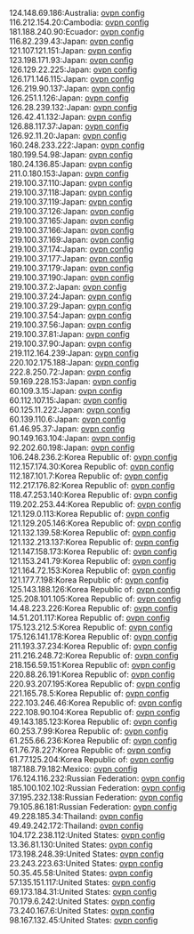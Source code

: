 124.148.69.186:Australia: [ovpn config](vpn/124_148_69_186.ovpn)  
116.212.154.20:Cambodia: [ovpn config](vpn/116_212_154_20.ovpn)  
181.188.240.90:Ecuador: [ovpn config](vpn/181_188_240_90.ovpn)  
116.82.239.43:Japan: [ovpn config](vpn/116_82_239_43.ovpn)  
121.107.121.151:Japan: [ovpn config](vpn/121_107_121_151.ovpn)  
123.198.171.93:Japan: [ovpn config](vpn/123_198_171_93.ovpn)  
126.129.22.225:Japan: [ovpn config](vpn/126_129_22_225.ovpn)  
126.171.146.115:Japan: [ovpn config](vpn/126_171_146_115.ovpn)  
126.219.90.137:Japan: [ovpn config](vpn/126_219_90_137.ovpn)  
126.251.1.126:Japan: [ovpn config](vpn/126_251_1_126.ovpn)  
126.28.239.132:Japan: [ovpn config](vpn/126_28_239_132.ovpn)  
126.42.41.132:Japan: [ovpn config](vpn/126_42_41_132.ovpn)  
126.88.117.37:Japan: [ovpn config](vpn/126_88_117_37.ovpn)  
126.92.11.20:Japan: [ovpn config](vpn/126_92_11_20.ovpn)  
160.248.233.222:Japan: [ovpn config](vpn/160_248_233_222.ovpn)  
180.199.54.98:Japan: [ovpn config](vpn/180_199_54_98.ovpn)  
180.24.136.85:Japan: [ovpn config](vpn/180_24_136_85.ovpn)  
211.0.180.153:Japan: [ovpn config](vpn/211_0_180_153.ovpn)  
219.100.37.110:Japan: [ovpn config](vpn/219_100_37_110.ovpn)  
219.100.37.118:Japan: [ovpn config](vpn/219_100_37_118.ovpn)  
219.100.37.119:Japan: [ovpn config](vpn/219_100_37_119.ovpn)  
219.100.37.126:Japan: [ovpn config](vpn/219_100_37_126.ovpn)  
219.100.37.165:Japan: [ovpn config](vpn/219_100_37_165.ovpn)  
219.100.37.166:Japan: [ovpn config](vpn/219_100_37_166.ovpn)  
219.100.37.169:Japan: [ovpn config](vpn/219_100_37_169.ovpn)  
219.100.37.174:Japan: [ovpn config](vpn/219_100_37_174.ovpn)  
219.100.37.177:Japan: [ovpn config](vpn/219_100_37_177.ovpn)  
219.100.37.179:Japan: [ovpn config](vpn/219_100_37_179.ovpn)  
219.100.37.190:Japan: [ovpn config](vpn/219_100_37_190.ovpn)  
219.100.37.2:Japan: [ovpn config](vpn/219_100_37_2.ovpn)  
219.100.37.24:Japan: [ovpn config](vpn/219_100_37_24.ovpn)  
219.100.37.29:Japan: [ovpn config](vpn/219_100_37_29.ovpn)  
219.100.37.54:Japan: [ovpn config](vpn/219_100_37_54.ovpn)  
219.100.37.56:Japan: [ovpn config](vpn/219_100_37_56.ovpn)  
219.100.37.81:Japan: [ovpn config](vpn/219_100_37_81.ovpn)  
219.100.37.90:Japan: [ovpn config](vpn/219_100_37_90.ovpn)  
219.112.164.239:Japan: [ovpn config](vpn/219_112_164_239.ovpn)  
220.102.175.188:Japan: [ovpn config](vpn/220_102_175_188.ovpn)  
222.8.250.72:Japan: [ovpn config](vpn/222_8_250_72.ovpn)  
59.169.228.153:Japan: [ovpn config](vpn/59_169_228_153.ovpn)  
60.109.3.15:Japan: [ovpn config](vpn/60_109_3_15.ovpn)  
60.112.107.15:Japan: [ovpn config](vpn/60_112_107_15.ovpn)  
60.125.11.222:Japan: [ovpn config](vpn/60_125_11_222.ovpn)  
60.139.110.6:Japan: [ovpn config](vpn/60_139_110_6.ovpn)  
61.46.95.37:Japan: [ovpn config](vpn/61_46_95_37.ovpn)  
90.149.163.104:Japan: [ovpn config](vpn/90_149_163_104.ovpn)  
92.202.60.198:Japan: [ovpn config](vpn/92_202_60_198.ovpn)  
106.248.236.2:Korea Republic of: [ovpn config](vpn/106_248_236_2.ovpn)  
112.157.174.30:Korea Republic of: [ovpn config](vpn/112_157_174_30.ovpn)  
112.187.101.7:Korea Republic of: [ovpn config](vpn/112_187_101_7.ovpn)  
112.217.176.82:Korea Republic of: [ovpn config](vpn/112_217_176_82.ovpn)  
118.47.253.140:Korea Republic of: [ovpn config](vpn/118_47_253_140.ovpn)  
119.202.253.44:Korea Republic of: [ovpn config](vpn/119_202_253_44.ovpn)  
121.129.0.113:Korea Republic of: [ovpn config](vpn/121_129_0_113.ovpn)  
121.129.205.146:Korea Republic of: [ovpn config](vpn/121_129_205_146.ovpn)  
121.132.139.58:Korea Republic of: [ovpn config](vpn/121_132_139_58.ovpn)  
121.132.213.137:Korea Republic of: [ovpn config](vpn/121_132_213_137.ovpn)  
121.147.158.173:Korea Republic of: [ovpn config](vpn/121_147_158_173.ovpn)  
121.153.241.79:Korea Republic of: [ovpn config](vpn/121_153_241_79.ovpn)  
121.164.72.153:Korea Republic of: [ovpn config](vpn/121_164_72_153.ovpn)  
121.177.7.198:Korea Republic of: [ovpn config](vpn/121_177_7_198.ovpn)  
125.143.188.126:Korea Republic of: [ovpn config](vpn/125_143_188_126.ovpn)  
125.208.101.105:Korea Republic of: [ovpn config](vpn/125_208_101_105.ovpn)  
14.48.223.226:Korea Republic of: [ovpn config](vpn/14_48_223_226.ovpn)  
14.51.201.117:Korea Republic of: [ovpn config](vpn/14_51_201_117.ovpn)  
175.123.212.5:Korea Republic of: [ovpn config](vpn/175_123_212_5.ovpn)  
175.126.141.178:Korea Republic of: [ovpn config](vpn/175_126_141_178.ovpn)  
211.193.37.234:Korea Republic of: [ovpn config](vpn/211_193_37_234.ovpn)  
211.216.248.72:Korea Republic of: [ovpn config](vpn/211_216_248_72.ovpn)  
218.156.59.151:Korea Republic of: [ovpn config](vpn/218_156_59_151.ovpn)  
220.88.26.191:Korea Republic of: [ovpn config](vpn/220_88_26_191.ovpn)  
220.93.207.195:Korea Republic of: [ovpn config](vpn/220_93_207_195.ovpn)  
221.165.78.5:Korea Republic of: [ovpn config](vpn/221_165_78_5.ovpn)  
222.103.246.46:Korea Republic of: [ovpn config](vpn/222_103_246_46.ovpn)  
222.108.90.104:Korea Republic of: [ovpn config](vpn/222_108_90_104.ovpn)  
49.143.185.123:Korea Republic of: [ovpn config](vpn/49_143_185_123.ovpn)  
60.253.7.99:Korea Republic of: [ovpn config](vpn/60_253_7_99.ovpn)  
61.255.66.236:Korea Republic of: [ovpn config](vpn/61_255_66_236.ovpn)  
61.76.78.227:Korea Republic of: [ovpn config](vpn/61_76_78_227.ovpn)  
61.77.125.204:Korea Republic of: [ovpn config](vpn/61_77_125_204.ovpn)  
187.188.79.182:Mexico: [ovpn config](vpn/187_188_79_182.ovpn)  
176.124.116.232:Russian Federation: [ovpn config](vpn/176_124_116_232.ovpn)  
185.100.102.102:Russian Federation: [ovpn config](vpn/185_100_102_102.ovpn)  
37.195.232.138:Russian Federation: [ovpn config](vpn/37_195_232_138.ovpn)  
79.105.86.181:Russian Federation: [ovpn config](vpn/79_105_86_181.ovpn)  
49.228.185.34:Thailand: [ovpn config](vpn/49_228_185_34.ovpn)  
49.49.242.172:Thailand: [ovpn config](vpn/49_49_242_172.ovpn)  
104.172.238.112:United States: [ovpn config](vpn/104_172_238_112.ovpn)  
13.36.81.130:United States: [ovpn config](vpn/13_36_81_130.ovpn)  
173.198.248.39:United States: [ovpn config](vpn/173_198_248_39.ovpn)  
23.243.223.63:United States: [ovpn config](vpn/23_243_223_63.ovpn)  
50.35.45.58:United States: [ovpn config](vpn/50_35_45_58.ovpn)  
57.135.151.117:United States: [ovpn config](vpn/57_135_151_117.ovpn)  
69.173.184.31:United States: [ovpn config](vpn/69_173_184_31.ovpn)  
70.179.6.242:United States: [ovpn config](vpn/70_179_6_242.ovpn)  
73.240.167.6:United States: [ovpn config](vpn/73_240_167_6.ovpn)  
98.167.132.45:United States: [ovpn config](vpn/98_167_132_45.ovpn)  
